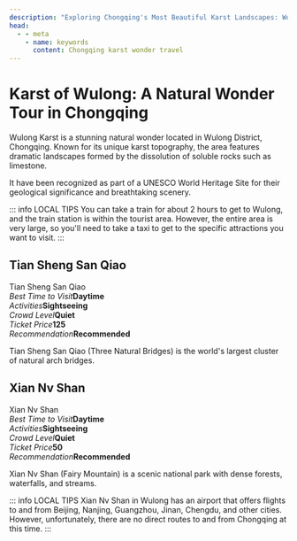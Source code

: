 ```yaml
---
description: "Exploring Chongqing's Most Beautiful Karst Landscapes: World Heritage Sites, Recommended Routes from Downtown Chongqing, and Admission Information."
head:
  - - meta
    - name: keywords
      content: Chongqing karst wonder travel
---
```


# Karst of Wulong: A Natural Wonder Tour in Chongqing

Wulong Karst is a stunning natural wonder located in Wulong District, Chongqing. Known for its unique karst topography, the area features dramatic landscapes formed by the dissolution of soluble rocks such as limestone.

It have been recognized as part of a UNESCO World Heritage Site for their geological significance and breathtaking scenery.

::: info LOCAL TIPS
You can take a train for about 2 hours to get to Wulong, and the train station is within the tourist area. However, the entire area is very large, so you'll need to take a taxi to get to the specific attractions you want to visit.
:::

## Tian Sheng San Qiao

<Chinese word="天生三桥">
<template #pinyin>tiān shēng sān qiáo</template>
Tian Sheng San Qiao
</Chinese>

<Description>
<div><i>Best Time to Visit</i><b>Daytime</b></div>
<div><i>Activities</i><b>Sightseeing</b></div>
<div><i>Crowd Level</i><b>Quiet</b></div>
<div><i>Ticket Price</i><b><CNY>125</CNY></b></div>
<div><i>Recommendation</i><b>Recommended</b></div>
</Description>

Tian Sheng San Qiao (Three Natural Bridges) is the world's largest cluster of natural arch bridges.

## Xian Nv Shan

<Chinese word="仙女山">
<template #pinyin>xiān nǚ shān</template>
Xian Nv Shan
</Chinese>

<Description>
<div><i>Best Time to Visit</i><b>Daytime</b></div>
<div><i>Activities</i><b>Sightseeing</b></div>
<div><i>Crowd Level</i><b>Quiet</b></div>
<div><i>Ticket Price</i><b><CNY>50</CNY></b></div>
<div><i>Recommendation</i><b>Recommended</b></div>
</Description>

Xian Nv Shan (Fairy Mountain) is a scenic national park with dense forests, waterfalls, and streams.

::: info LOCAL TIPS
Xian Nv Shan in Wulong has an airport that offers flights to and from Beijing, Nanjing, Guangzhou, Jinan, Chengdu, and other cities. However, unfortunately, there are no direct routes to and from Chongqing at this time.
:::